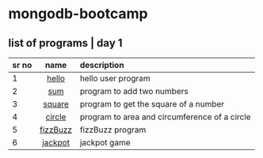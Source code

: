 # mongodb-bootcamp

## list of programs | day 1

| sr no  | name |  description |
|---|:---------------------------------:|:---------------------------|
| 1 | [hello](./one/hello.html)         | hello user program |
| 2 | [sum](./one/sum.html)             | program to add two numbers |
| 3 | [square](./one/square.html)       | program to get the square of a number |
| 4 | [circle](./one/circle.html)       | program to area and circumference of a circle |
| 5 | [fizzBuzz](./one/fizzBuzz.html)   | fizzBuzz program |
| 6 | [jackpot](./one/jackpot.html)     | jackpot game |